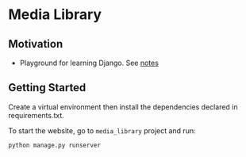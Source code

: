 # Media Library

## Motivation

- Playground for learning Django. See [notes](./docs/GettingStartedWithDjando.md)

## Getting Started

Create a virtual environment then install the dependencies declared in requirements.txt.

To start the website, go to `media_library` project and run:

```shell
python manage.py runserver
```


